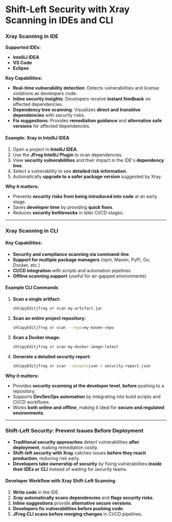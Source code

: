 # Shift-Left Security with Xray Scanning in IDEs and CLI

### **Xray Scanning in IDE**

**Supported IDEs:**

* **IntelliJ IDEA**
* **VS Code**
* **Eclipse**

**Key Capabilities:**

* **Real-time vulnerability detection**: Detects vulnerabilities and license violations as developers code.
* **Inline security insights**: Developers receive **instant feedback** on affected dependencies.
* **Dependency tree scanning**: Visualizes **direct and transitive dependencies** with security risks.
* **Fix suggestions**: Provides **remediation guidance** and **alternative safe versions** for affected dependencies.

#### **Example: Xray in IntelliJ IDEA**

1. Open a project in **IntelliJ IDEA**.
2. Use the **JFrog IntelliJ Plugin** to scan dependencies.
3. View **security vulnerabilities** and their impact in the IDE's **dependency tree**.
4. Select a vulnerability to see **detailed risk information**.
5. Automatically **upgrade to a safer package version** suggested by Xray.

**Why it matters:**

* Prevents **security risks from being introduced into code** at an early stage.
* Saves **developer time** by providing **quick fixes**.
* Reduces **security bottlenecks** in later CI/CD stages.

***

### **Xray Scanning in CLI**

#### **Key Capabilities:**

* **Security and compliance scanning via command-line**
* **Support for multiple package managers** (npm, Maven, PyPI, Go, Docker, etc.)
* **CI/CD integration** with scripts and automation pipelines
* **Offline scanning support** (useful for air-gapped environments)

#### **Example CLI Commands**

1.  **Scan a single artifact:**

    ```sh
    shCopyEditjfrog xr scan my-artifact.jar
    ```
2.  **Scan an entire project repository:**

    ```sh
    shCopyEditjfrog xr scan --repo=my-maven-repo
    ```
3.  **Scan a Docker image:**

    ```sh
    shCopyEditjfrog xr scan my-docker-image:latest
    ```
4.  **Generate a detailed security report:**

    ```sh
    shCopyEditjfrog xr scan --output=json > security-report.json
    ```

**Why it matters:**

* Provides **security scanning at the developer level**, **before** pushing to a repository.
* Supports **DevSecOps automation** by integrating into build scripts and CI/CD workflows.
* Works **both online and offline**, making it ideal for **secure and regulated environments**.

***

### **Shift-Left Security: Prevent Issues Before Deployment**

* **Traditional security approaches** detect vulnerabilities **after deployment**, making remediation costly.
* **Shift-left security with Xray** catches issues **before they reach production**, reducing risk early.
* **Developers take ownership of security** by fixing vulnerabilities **inside their IDEs or CLI** instead of waiting for security teams.

#### **Developer Workflow with Xray Shift-Left Scanning**

1. **Write code** in the IDE.
2. **Xray automatically scans dependencies** and **flags security risks**.
3. **Inline suggestions** provide **alternative secure versions**.
4. **Developers fix vulnerabilities before pushing code**.
5. **JFrog CLI scans before merging changes** in CI/CD pipelines.

